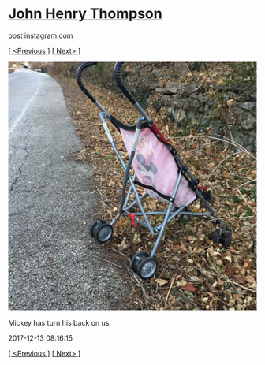 # [John Henry Thompson](../README.md)
post instagram.com

[[ <Previous ]](2017-12-14-1.md) [[ Next> ]](2017-12-13-2.md)

[![](../media/2017-12-13/Mickey-has-turn-his-back-on-us.jpg)](../README.md)

Mickey has turn his back on us.

2017-12-13 08:16:15

[[ <Previous ]](2017-12-14-1.md) [[ Next> ]](2017-12-13-2.md)